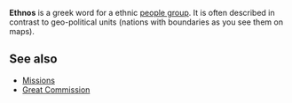 **Ethnos** is a greek word for a ethnic
[people group](People_group "People group"). It is often described
in contrast to geo-political units (nations with boundaries as you
see them on maps).

## See also

-   [Missions](Missions "Missions")
-   [Great Commission](Great_Commission "Great Commission")



